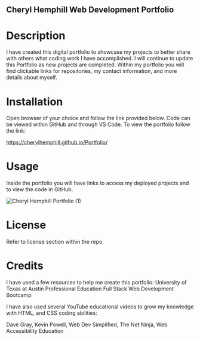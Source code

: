 ## Cheryl Hemphill Web Development Portfolio

# Description

I have created this digital portfolio to showcase my projects to better share with others what coding work I have accomplished. I will continue to update this Portfolio as new projects are completed. Within my portfolio you will find clickable links for repositories, my contact information, and more details about myself.

# Installation

Open browser of your choice and follow the link provided below. Code can be viewed within GitHub and through VS Code.
To view the portfolio follow the link:

https://cherylhemphill.github.io/Portfolio/

# Usage

Inside the portfolio you will have links to access my deployed projects and to view the code in GitHub. 

<link  href=assets/images/Cheryl%20Hemphill%20Portfolio.gif/>

![Cheryl Hemphill Portfolio (1)](https://user-images.githubusercontent.com/126039394/229019717-0a46c937-6099-4cde-9cdf-106018859f83.gif)


# License

Refer to license section within the repo

# Credits

I have used a few resources to help me create this portfolio:
University of Texas at Austin Professional Education Full Stack Web Development Bootcamp

I have also used several YouTube educational videos to grow my knowledge with HTML, and CSS coding abilities:

Dave Gray, Kevin Powell, Web Dev Simplified, The Net Ninja, Web Accessibility Education
